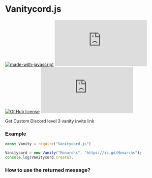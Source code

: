 # Vanitycord.js
[![made-with-javascript](https://img.shields.io/badge/Made%20with-JavaScript-1f425f.svg)](https://www.javascript.com) [![Npm package total downloads](https://badgen.net/npm/dt/vanitycord.js)](https://npmjs.com/package/vanitycord.js) [![GitHub license](https://img.shields.io/github/license/Naereen/StrapDown.js.svg)](https://github.com/Slyrith/Vanitycord.js/blob/main/LICENSE) [![Latest release](https://badgen.net/github/release/Naereen/Strapdown.js)](https://github.com/Slyrith/Vanitycord.js/releases)

Get Custom Discord level 3 vanity invite link

### Example
```js
const Vanity = require("Vanitycord.js")

Vanitycord = new Vanity("Monarchs", "https://is.gd/Monarchs");
console.log(Vanitycord.create);
```

### How to use the returned message?
